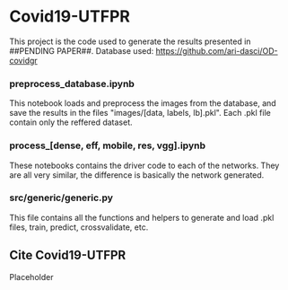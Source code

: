 # Covid19-UTFPR

This project is the code used to generate the results presented in ##PENDING PAPER##.
Database used: https://github.com/ari-dasci/OD-covidgr

### preprocess_database.ipynb
This notebook loads and preprocess the images from the database, and save the results in the files "images/[data, labels, lb].pkl". Each .pkl file contain only the reffered dataset.

### process_[dense, eff, mobile, res, vgg].ipynb
These notebooks contains the driver code to each of the networks. They are all very similar, the difference is basically the network generated.

### src/generic/generic.py
This file contains all the functions and helpers to generate and load .pkl files, train, predict, crossvalidate, etc.

## Cite Covid19-UTFPR
Placeholder

